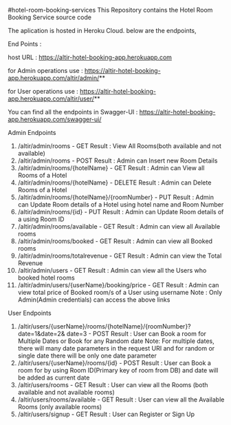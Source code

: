 #hotel-room-booking-services
This Repository contains the Hotel Room Booking Service source code

The aplication is hosted in Heroku Cloud. below are the endpoints,

End Points :

host URL : https://altir-hotel-booking-app.herokuapp.com

for Admin operations use : https://altir-hotel-booking-app.herokuapp.com/altir/admin/**

for User operations use : https://altir-hotel-booking-app.herokuapp.com/altir/user/**

You can find all the endpoints in Swagger-UI : https://altir-hotel-booking-app.herokuapp.com/swagger-ui/

Admin Endpoints
1. /altir/admin/rooms - GET
Result : View All Rooms(both available and not available)
2. /altir/admin/rooms - POST
Result : Admin can Insert new Room Details
3. /altir/admin/rooms/{hotelName} - GET
Result : Admin can View all Rooms of a Hotel
4. /altir/admin/rooms/{hotelName} - DELETE
Result : Admin can Delete Rooms of a Hotel
5. /altir/admin/rooms/{hotelName}/{roomNumber} - PUT
Result : Admin can Update Room details of a Hotel using hotel name and Room
Number
6. /altir/admin/rooms/{id} - PUT
Result : Admin can Update Room details of a using Room ID
7. /altir/admin/rooms/available - GET
Result : Admin can view all Available rooms
8. /altir/admin/rooms/booked - GET
Result : Admin can view all Booked rooms
9. /altir/admin/rooms/totalrevenue - GET
Result : Admin can view the Total Revenue
10. /altir/admin/users - GET
Result : Admin can view all the Users who booked hotel rooms
11. /altir/admin/users/{userName}/booking/price - GET
Result : Admin can view total price of Booked room/s of a User using username
Note : Only Admin(Admin credentials) can access the above links


User Endpoints
1. /altir/users/{userName}/rooms/{hotelName}/{roomNumber}?date=1&date=2&
date=3 - POST
Result : User can Book a room for Multiple Dates or Book for any Random date
Note: For multiple dates, there will many date parameters in the request URI and
for random or single date there will be only one date parameter
2. /altir/users/{userName}/rooms/{id} - POST
Result : User can Book a room for by using Room ID(Primary key of room from DB)
and date will be added as current date
3. /altir/users/rooms - GET
Result : User can view all the Rooms (both available and not available rooms)
4. /altir/users/rooms/available - GET
Result : User can view all the Available Rooms (only available rooms)
5. /altir/users/signup - GET
Result : User can Register or Sign Up